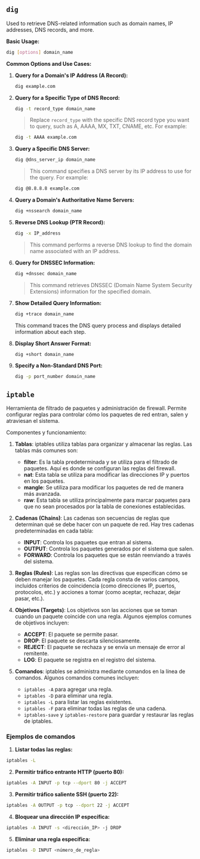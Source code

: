 ## `dig`

Used to retrieve DNS-related information such as domain names, IP addresses, DNS records, and more. 

**Basic Usage:**
```bash
dig [options] domain_name
```

**Common Options and Use Cases:**

1. **Query for a Domain's IP Address (A Record):**
   ```bash
   dig example.com
   ```

2. **Query for a Specific Type of DNS Record:**
   ```bash
   dig -t record_type domain_name
   ```
   > Replace `record_type` with the specific DNS record type you want to query, such as A, AAAA, MX, TXT, CNAME, etc. For example:
   ```bash
   dig -t AAAA example.com
   ```

3. **Query a Specific DNS Server:**
   ```bash
   dig @dns_server_ip domain_name
   ```
   > This command specifies a DNS server by its IP address to use for the query. For example:
   ```bash
   dig @8.8.8.8 example.com
   ```

4. **Query a Domain's Authoritative Name Servers:**
   ```bash
   dig +nssearch domain_name
   ```

5. **Reverse DNS Lookup (PTR Record):**
   ```bash
   dig -x IP_address
   ```
   > This command performs a reverse DNS lookup to find the domain name associated with an IP address.

6. **Query for DNSSEC Information:**
   ```bash
   dig +dnssec domain_name
   ```
   > This command retrieves DNSSEC (Domain Name System Security Extensions) information for the specified domain.

7. **Show Detailed Query Information:**
   ```bash
   dig +trace domain_name
   ```
   This command traces the DNS query process and displays detailed information about each step.

8. **Display Short Answer Format:**
   ```bash
   dig +short domain_name
   ```
9. **Specify a Non-Standard DNS Port:**
   ```bash
   dig -p port_number domain_name
   ```

## `iptable`

Herramienta de filtrado de paquetes y administración de firewall. Permite configurar reglas para controlar cómo los paquetes de red entran, salen y atraviesan el sistema. 

Componentes y funcionamiento:

1. **Tablas**: iptables utiliza tablas para organizar y almacenar las reglas. Las tablas más comunes son:
   - **filter**: Es la tabla predeterminada y se utiliza para el filtrado de paquetes. Aquí es donde se configuran las reglas del firewall.
   - **nat**: Esta tabla se utiliza para modificar las direcciones IP y puertos en los paquetes.
   - **mangle**: Se utiliza para modificar los paquetes de red de manera más avanzada.
   - **raw**: Esta tabla se utiliza principalmente para marcar paquetes para que no sean procesados por la tabla de conexiones establecidas.

2. **Cadenas (Chains)**: Las cadenas son secuencias de reglas que determinan qué se debe hacer con un paquete de red. Hay tres cadenas predeterminadas en cada tabla:
   - **INPUT**: Controla los paquetes que entran al sistema.
   - **OUTPUT**: Controla los paquetes generados por el sistema que salen.
   - **FORWARD**: Controla los paquetes que se están reenviando a través del sistema.

3. **Reglas (Rules)**: Las reglas son las directivas que especifican cómo se deben manejar los paquetes. Cada regla consta de varios campos, incluidos criterios de coincidencia (como direcciones IP, puertos, protocolos, etc.) y acciones a tomar (como aceptar, rechazar, dejar pasar, etc.).

4. **Objetivos (Targets)**: Los objetivos son las acciones que se toman cuando un paquete coincide con una regla. Algunos ejemplos comunes de objetivos incluyen:
   - **ACCEPT**: El paquete se permite pasar.
   - **DROP**: El paquete se descarta silenciosamente.
   - **REJECT**: El paquete se rechaza y se envía un mensaje de error al remitente.
   - **LOG**: El paquete se registra en el registro del sistema.

5. **Comandos**: iptables se administra mediante comandos en la línea de comandos. Algunos comandos comunes incluyen:
   - `iptables -A` para agregar una regla.
   - `iptables -D` para eliminar una regla.
   - `iptables -L` para listar las reglas existentes.
   - `iptables -F` para eliminar todas las reglas de una cadena.
   - `iptables-save` y `iptables-restore` para guardar y restaurar las reglas de iptables.

### Ejemplos de comandos

1. **Listar todas las reglas:**
```bash
iptables -L
```

2. **Permitir tráfico entrante HTTP (puerto 80):**
```bash
iptables -A INPUT -p tcp --dport 80 -j ACCEPT
```

3. **Permitir tráfico saliente SSH (puerto 22):**
```bash
iptables -A OUTPUT -p tcp --dport 22 -j ACCEPT
```

4. **Bloquear una dirección IP específica:**
```bash
iptables -A INPUT -s <dirección_IP> -j DROP
```

5. **Eliminar una regla específica:**
```bash
iptables -D INPUT <número_de_regla>
```
